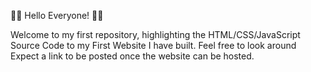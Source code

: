 👋👋 Hello Everyone! 👋👋

Welcome to my first repository, highlighting the HTML/CSS/JavaScript Source Code to my First Website I have built. Feel free to look around
Expect a link to be posted once the website can be hosted.
